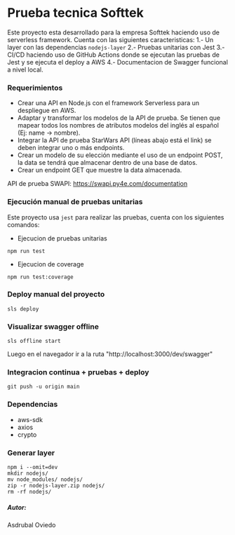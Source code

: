 # Prueba tecnica Softtek

Este proyecto esta desarrollado para la empresa Softtek haciendo uso de serverless framework. Cuenta con las siguientes caracteristicas:
1.- Un layer con las dependencias `nodejs-layer`
2.- Pruebas unitarias con Jest
3.- CI/CD haciendo uso de GitHub Actions donde se ejecutan las pruebas de Jest y se ejecuta el deploy a AWS
4.- Documentacion de Swagger funcional a nivel local.

### Requerimientos

- Crear una API en Node.js con el framework Serverless para un despliegue en AWS.
- Adaptar y transformar los modelos de la API de prueba. Se tienen que mapear todos los nombres de atributos modelos del inglés al español (Ej: name -> nombre).
- Integrar la API de prueba StarWars API (líneas abajo está el link) se deben integrar uno o más endpoints.
- Crear un modelo de su elección mediante el uso de un endpoint POST, la data se tendrá que almacenar dentro de una base de datos.
- Crear un endpoint GET que muestre la data almacenada.

API de prueba SWAPI: https://swapi.py4e.com/documentation

### Ejecución manual de pruebas unitarias

Este proyecto usa `jest` para realizar las pruebas, cuenta con los siguientes comandos:

- Ejecucion de pruebas unitarias

```
npm run test
```

- Ejecucion de coverage

```
npm run test:coverage
```

### Deploy manual del proyecto

```
sls deploy
```

### Visualizar swagger offline

```
sls offline start
```

Luego en el navegador ir a la ruta "http://localhost:3000/dev/swagger"

### Integracion continua + pruebas + deploy

```
git push -u origin main
```

### Dependencias

- aws-sdk
- axios
- crypto

### Generar layer

```
npm i --omit=dev
mkdir nodejs/
mv node_modules/ nodejs/
zip -r nodejs-layer.zip nodejs/
rm -rf nodejs/
```

##### Autor:

Asdrubal Oviedo
